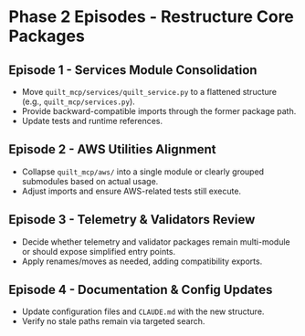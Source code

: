 <!-- markdownlint-disable MD013 -->
# Phase 2 Episodes - Restructure Core Packages

## Episode 1 - Services Module Consolidation

- Move `quilt_mcp/services/quilt_service.py` to a flattened structure (e.g., `quilt_mcp/services.py`).
- Provide backward-compatible imports through the former package path.
- Update tests and runtime references.

## Episode 2 - AWS Utilities Alignment

- Collapse `quilt_mcp/aws/` into a single module or clearly grouped submodules based on actual usage.
- Adjust imports and ensure AWS-related tests still execute.

## Episode 3 - Telemetry & Validators Review

- Decide whether telemetry and validator packages remain multi-module or should expose simplified entry points.
- Apply renames/moves as needed, adding compatibility exports.

## Episode 4 - Documentation & Config Updates

- Update configuration files and `CLAUDE.md` with the new structure.
- Verify no stale paths remain via targeted search.
